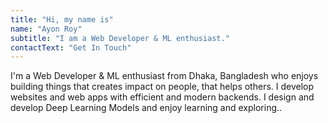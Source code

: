 ```yaml
---
title: "Hi, my name is"
name: "Ayon Roy"
subtitle: "I am a Web Developer & ML enthusiast."
contactText: "Get In Touch"
---
```


I'm a Web Developer & ML enthusiast from Dhaka, Bangladesh who enjoys building things that creates impact on people, that helps others. I develop websites and web apps with efficient and modern backends. I design and develop Deep Learning Models and enjoy learning and exploring..
